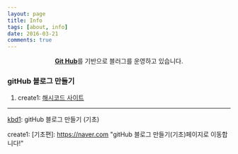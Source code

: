 ```yaml
---
layout: page
title: Info
tags: [about, info]
date: 2016-03-21
comments: true
---
```

    
<center><a href="https://github.com/ret6125/ret6125.github.io.git"><b>Git Hub</b></a>를 기반으로 블러그를 운영하고 있습니다.</center>

### gitHub 블로그 만들기
1. create1: [해시코드 사이트](www.hashcode.co.kr)
<hr/>
    
<a class = "btn zoombtn" href="https://github.com/ret6125/ret6125.github.io.git">kbd1</a>: gitHub 블로그 만들기 (기초)

create1: [기초편]: https://naver.com "gitHub 블로그 만들기(기초)페이지로 이동합니다!"
